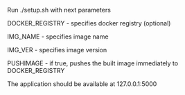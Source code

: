 Run ./setup.sh with next parameters

DOCKER_REGISTRY - specifies docker registry (optional)

IMG_NAME - specifies image name

IMG_VER - specifies image version

PUSHIMAGE - if true, pushes the built image immediately to DOCKER_REGISTRY


The application should be available at 127.0.0.1:5000